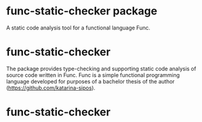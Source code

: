 # func-static-checker package

A static code analysis tool for a functional language Func.
# func-static-checker
The package provides type-checking and supporting static code analysis of source code written in Func. Func is a simple functional programming language developed for purposes of a bachelor thesis of the author (https://github.com/katarina-sipos).
# func-static-checker
